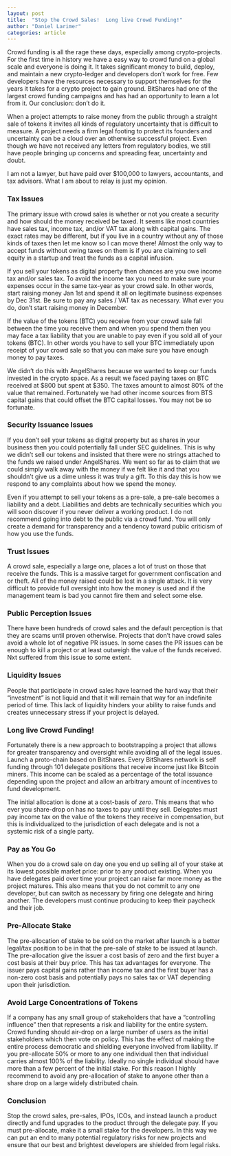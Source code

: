 ```yaml
---
layout: post
title:  "Stop the Crowd Sales!  Long live Crowd Funding!"
author: "Daniel Larimer"
categories: article
---
```


Crowd funding is all the rage these days, especially among crypto-projects.   For the first time in history we have a easy way to crowd fund on a global scale and everyone is doing it.   It takes significant money to build, deploy, and maintain a new crypto-ledger and developers don’t work for free.    Few developers have the resources necessary to support themselves for the years it takes for a crypto project to gain ground.   BitShares had one of the largest crowd funding campaigns and has had an opportunity to learn a lot from it.  Our conclusion: don’t do it.

When a project attempts to raise money from the public through a straight sale of tokens it invites all kinds of regulatory uncertainty that is difficult to measure.   A project needs a firm legal footing to protect its founders and uncertainty can be a cloud over an otherwise successful project.  Even though we have not received any letters from regulatory bodies, we still have people bringing up concerns and spreading fear, uncertainty and doubt.   

I am not a lawyer, but have paid over $100,000 to lawyers, accountants, and tax advisors.  What I am about to relay is just my opinion.   

### Tax Issues
The primary issue with crowd sales is whether or not you create a security and how should the money received be taxed.   It seems like most countries have sales tax, income tax, and/or VAT tax along with capital gains.   The exact rates may be different, but if you live in a country without any of those kinds of taxes then let me know so I can move there!   Almost the only way to accept funds without owing taxes on them is if you are claiming to sell equity in a startup and treat the funds as a capital infusion.

If you sell your tokens as digital property then chances are you owe income tax and/or sales tax.  To avoid the income tax you need to make sure your expenses occur in the same tax-year as your crowd sale.   In other words, start raising money Jan 1st and spend it all on legitimate business expenses by Dec 31st.   Be sure to pay any sales / VAT tax as necessary.  What ever you do, don’t start raising money in December.  

If the value of the tokens (BTC) you receive from your crowd sale fall between the time you receive them and when you spend them then you may face a tax liability that you are unable to pay even if you sold all of your tokens (BTC).   In other words you have to sell your BTC immediately upon receipt of your crowd sale so that you can make sure you have enough money to pay taxes.     

We didn’t do this with AngelShares because we wanted to keep our funds invested in the crypto space.  As a result we faced paying taxes on BTC received at $800 but spent at $350.   The taxes amount to almost 80% of the value that remained.  Fortunately we had other income sources from BTS capital gains that could offset the BTC capital losses.   You may not be so fortunate.     

### Security Issuance Issues 
If you don’t sell your tokens as digital property but as shares in your business then you could potentially fall under SEC guidelines.   This is why we didn’t sell our tokens and insisted that there were no strings attached to the funds we raised under AngelShares.  We went so far as to claim that we could simply walk away with the money if we felt like it and that you shouldn’t give us a dime unless it was truly a gift.  To this day this is how we respond to any complaints about how we spend the money.   

Even if you attempt to sell your tokens as a pre-sale, a pre-sale becomes a liability and a debt.  Liabilities and debts are technically securities which you will soon discover if you never deliver a working product.    I do not recommend going into debt to the public via a crowd fund.  You will only create a demand for transparency and a tendency toward public criticism of how you use the funds.   

### Trust Issues 
A crowd sale, especially a large one, places a lot of trust on those that receive the funds.  This is a massive target for government confiscation and or theft.   All of the money raised could be lost in a single attack.   It is very difficult to provide full oversight into how the money is used and if the management team is bad you cannot fire them and select some else.

### Public Perception Issues 

There have been hundreds of crowd sales and the default perception is that they are scams until proven otherwise.   Projects that don’t have crowd sales avoid a whole lot of negative PR issues.  In some cases the PR issues can be enough to kill a project or at least outweigh the value of the funds received.  Nxt suffered from this issue to some extent. 

### Liquidity Issues 

People that participate in crowd sales have learned the hard way that their “investment” is not liquid and that it will remain that way for an indefinite period of time.  This lack of liquidity hinders your ability to raise funds and creates unnecessary stress if your project is delayed.  

### Long live Crowd Funding!

Fortunately there is a new approach to bootstrapping a project that allows for greater transparency and oversight while avoiding all of the legal issues.   Launch a proto-chain based on BitShares.    Every BitShares network is self funding through 101 delegate positions that receive income just like Bitcoin miners.    This income can be scaled as a percentage of the total issuance depending upon the project and allow an arbitrary amount of incentives to fund development. 

The initial allocation is done at a cost-basis of *zero*.  This means that who ever you share-drop on has no taxes to pay until they sell.   Delegates must pay income tax on the value of the tokens they receive in compensation, but this is individualized to the jurisdiction of each delegate and is not a systemic risk of a single party.   

### Pay as You Go

When you do a crowd sale on day one you end up selling all of your stake at its lowest possible market price: prior to any product existing.   When you have delegates paid over time your project can raise far more money as the project matures.  This also means that you do not commit to any one developer, but can switch as necessary by firing one delegate and hiring another.   The developers must continue producing to keep their paycheck and their job.

### Pre-Allocate Stake    

The pre-allocation of stake to be sold on the market after launch is a better legal/tax position to be in that the pre-sale of stake to be issued at launch.   The pre-allocation give the issuer a cost basis of zero and the first buyer a cost basis at their buy price.   This has tax advantages for everyone.  The issuer pays capital gains rather than income tax and the first buyer has a non-zero cost basis and potentially pays no sales tax or VAT depending upon their jurisdiction.    

### Avoid Large Concentrations of Tokens 

If a company has any small group of stakeholders that have a “controlling influence” then that represents a risk and liability for the entire system.  Crowd funding should air-drop on a large number of users as the initial stakeholders which then vote on policy.   This has the effect of making the entire process democratic and shielding everyone involved from liability.  If you pre-allocate 50% or more to any one individual then that individual carries almost 100% of the liability.   Ideally no single individual should have more than a few percent of the initial stake.   For this reason I highly recommend to avoid any pre-allocation of stake to anyone other than a share drop on a large widely distributed chain. 

### Conclusion

Stop the crowd sales, pre-sales, IPOs, ICOs, and instead launch a product directly and fund upgrades to the product through the delegate pay.   If you must pre-allocate, make it a small stake for the developers.    In this way we can put an end to many potential regulatory risks for new projects and ensure that our best and brightest developers are shielded from legal risks. 








